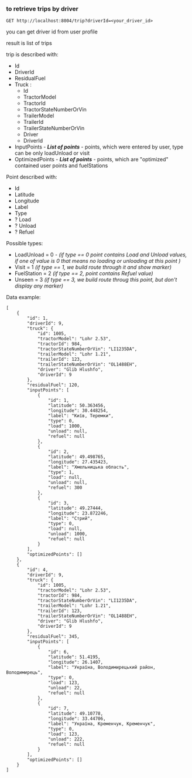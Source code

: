 
### **to retrieve trips by driver**

`GET http://localhost:8004/trip?driverId=<your_driver_id>`

you can get driver id from user profile

result is list of trips

trip is described with:

- Id
- DriverId
- ResidualFuel
- Truck :
  - Id
  - TractorModel
  - TractorId
  - TractorStateNumberOrVin
  - TrailerModel
  - TrailerId
  - TrailerStateNumberOrVin
  - Driver
  - DriverId
- InputPoints - _**List of points**_ - points, which were entered by user, type can be only loadUnload or visit
- OptimizedPoints - _**List of points**_ - points, which are "optimized" contained user points and fuelStations

Point described with:
  
- Id
- Latitude
- Longitude
- Label
- Type
- ? Load
- ? Unload
- ? Refuel

Possible types:

- LoadUnload = 0 - _(if type == 0 point contains Load and Unload values, if one of value is 0 that means no loading or unloading at this point   )_
- Visit = 1  _(if type == 1, we build route through it and show marker)_
- FuelStation = 2 _(if type == 2, point contains Refuel value)_
- Unseen = 3 _(if type == 3, we build route throug this point, but don't display any marker)_

Data example:

```
[
    {
        "id": 1,
        "driverId": 9,
        "truck": {
            "id": 1005,
            "tractorModel": "Lohr 2.53",
            "tractorId": 984,
            "tractorStateNumberOrVin": "LI1235DA",
            "trailerModel": "Lohr 1.21",
            "trailerId": 123,
            "trailerStateNumberOrVin": "OL1488EH",
            "driver": "Glib Hlushfo",
            "driverId": 9
        },
        "residualFuel": 120,
        "inputPoints": [
            {
                "id": 1,
                "latitude": 50.363456,
                "longitude": 30.448254,
                "label": "Київ, Теремки",
                "type": 0,
                "load": 1000,
                "unload": null,
                "refuel": null
            },
            {
                "id": 2,
                "latitude": 49.498765,
                "longitude": 27.435423,
                "label": "Хмельницька область",
                "type": 1,
                "load": null,
                "unload": null,
                "refuel": 300
            },
            {
                "id": 3,
                "latitude": 49.27444,
                "longitude": 23.872246,
                "label": "Стрий",
                "type": 0,
                "load": null,
                "unload": 1000,
                "refuel": null
            }
        ],
        "optimizedPoints": []
    },
    {
        "id": 4,
        "driverId": 9,
        "truck": {
            "id": 1005,
            "tractorModel": "Lohr 2.53",
            "tractorId": 984,
            "tractorStateNumberOrVin": "LI1235DA",
            "trailerModel": "Lohr 1.21",
            "trailerId": 123,
            "trailerStateNumberOrVin": "OL1488EH",
            "driver": "Glib Hlushfo",
            "driverId": 9
        },
        "residualFuel": 345,
        "inputPoints": [
            {
                "id": 6,
                "latitude": 51.4195,
                "longitude": 26.1407,
                "label": "Україна, Володимирецький район, Володимирець",
                "type": 0,
                "load": 123,
                "unload": 22,
                "refuel": null
            },
            {
                "id": 7,
                "latitude": 49.10778,
                "longitude": 33.44706,
                "label": "Україна, Кременчук, Кременчук",
                "type": 0,
                "load": 123,
                "unload": 222,
                "refuel": null
            }
        ],
        "optimizedPoints": []
    }
]
```
